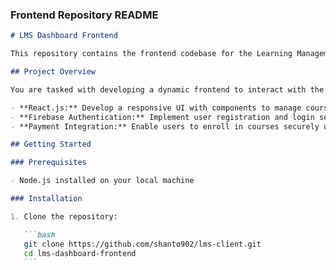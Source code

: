 ### Frontend Repository README

````markdown
# LMS Dashboard Frontend

This repository contains the frontend codebase for the Learning Management System (LMS) Dashboard project. The frontend is developed using React.js to provide a responsive and intuitive user interface for managing courses, user authentication using Firebase, and integrating payment systems for course enrollment.

## Project Overview

You are tasked with developing a dynamic frontend to interact with the LMS dashboard backend:

- **React.js:** Develop a responsive UI with components to manage courses and user authentication.
- **Firebase Authentication:** Implement user registration and login securely.
- **Payment Integration:** Enable users to enroll in courses securely using integrated payment systems.

## Getting Started

### Prerequisites

- Node.js installed on your local machine

### Installation

1. Clone the repository:

   ```bash
   git clone https://github.com/shanto902/lms-client.git
   cd lms-dashboard-frontend
   ```
````

